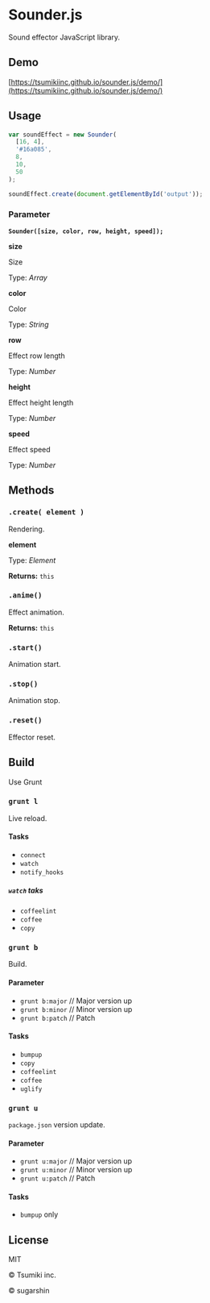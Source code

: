 # Sounder.js

Sound effector JavaScript library.

## Demo

[https://tsumikiinc.github.io/sounder.js/demo/](https://tsumikiinc.github.io/sounder.js/demo/)

## Usage

```javascript
var soundEffect = new Sounder(
  [16, 4],
  '#16a085',
  8,
  10,
  50
);

soundEffect.create(document.getElementById('output'));
```
### Parameter

**`Sounder([size, color, row, height, speed]);`**

**size**

Size

Type: *Array*

**color**

Color

Type: *String*

**row**

Effect row length

Type: *Number*

**height**

Effect height length

Type: *Number*

**speed**

Effect speed

Type: *Number*

## Methods

### `.create( element )`

Rendering.

**element**

Type: *Element*

**Returns:** `this`

### `.anime()`

Effect animation.

**Returns:** `this`

### `.start()`

Animation start.

### `.stop()`

Animation stop.

### `.reset()`

Effector reset.

## Build

Use Grunt

### `grunt l`

Live reload.

#### Tasks

* `connect`
* `watch`
* `notify_hooks`

##### `watch` taks

* `coffeelint`
* `coffee`
* `copy`

### `grunt b`

Build.

#### Parameter

* `grunt b:major` // Major version up
* `grunt b:minor` // Minor version up
* `grunt b:patch` // Patch

#### Tasks

* `bumpup`
* `copy`
* `coffeelint`
* `coffee`
* `uglify`

### `grunt u`

`package.json` version update.

#### Parameter

* `grunt u:major` // Major version up
* `grunt u:minor` // Minor version up
* `grunt u:patch` // Patch

#### Tasks

* `bumpup` only

## License

MIT

© Tsumiki inc.

© sugarshin
